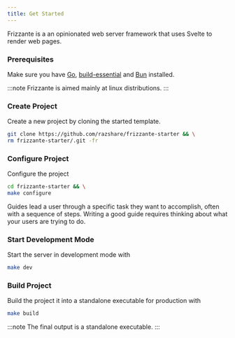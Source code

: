 ```yaml
---
title: Get Started
---
```


Frizzante is a an opinionated web server framework that uses Svelte to render web pages.


### Prerequisites

Make sure you have [Go](https://go.dev/doc/install), 
[build-essential](https://askubuntu.com/questions/398489/how-to-install-build-essential) and 
[Bun](https://bun.sh/) installed.

:::note
Frizzante is aimed mainly at linux distributions.
:::

### Create Project

Create a new project by cloning the started template.

```sh
git clone https://github.com/razshare/frizzante-starter && \
rm frizzante-starter/.git -fr
```

### Configure Project

Configure the project

```sh
cd frizzante-starter && \
make configure
```

Guides lead a user through a specific task they want to accomplish, often with a sequence of steps.
Writing a good guide requires thinking about what your users are trying to do.

### Start Development Mode

Start the server in development mode with

```sh
make dev
```

### Build Project

Build the project it into a standalone executable for production with

```sh
make build
```

:::note
The final output is a standalone executable.
:::